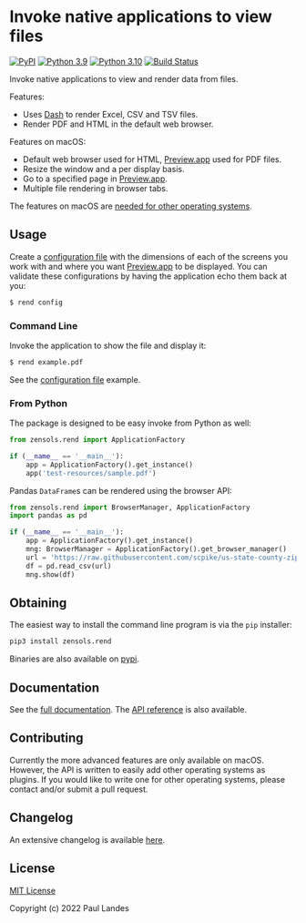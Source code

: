 # Invoke native applications to view files

[![PyPI][pypi-badge]][pypi-link]
[![Python 3.9][python39-badge]][python39-link]
[![Python 3.10][python310-badge]][python310-link]
[![Build Status][build-badge]][build-link]

Invoke native applications to view and render data from files.

Features:
- Uses [Dash] to render Excel, CSV and TSV files.
- Render PDF and HTML in the default web browser.

Features on macOS:
- Default web browser used for HTML, [Preview.app] used for PDF files.
- Resize the window and a per display basis.
- Go to a specified page in [Preview.app].
- Multiple file rendering in browser tabs.

The features on macOS are [needed for other operating systems](#contributing).


## Usage

Create a [configuration file] with the dimensions of each of the screens you
work with and where you want [Preview.app] to be displayed.  You can validate
these configurations by having the application echo them back at you:

```bash
$ rend config
```


### Command Line

Invoke the application to show the file and display it:

```bash
$ rend example.pdf
```

See the [configuration file] example.


### From Python

The package is designed to be easy invoke from Python as well:
```python
from zensols.rend import ApplicationFactory

if (__name__ == '__main__'):
    app = ApplicationFactory().get_instance()
    app('test-resources/sample.pdf')
```

Pandas `DataFrame`s can be rendered using the browser API:
```python
from zensols.rend import BrowserManager, ApplicationFactory
import pandas as pd

if (__name__ == '__main__'):
    app = ApplicationFactory().get_instance()
    mng: BrowserManager = ApplicationFactory().get_browser_manager()
    url = 'https://raw.githubusercontent.com/scpike/us-state-county-zip/master/geo-data.csv'
    df = pd.read_csv(url)
    mng.show(df)
```


## Obtaining

The easiest way to install the command line program is via the `pip` installer:
```bash
pip3 install zensols.rend
```

Binaries are also available on [pypi].


## Documentation

See the [full documentation](https://plandes.github.io/rend/index.html).
The [API reference](https://plandes.github.io/rend/api.html) is also
available.


## Contributing

Currently the more advanced features are only available on macOS.  However, the
API is written to easily add other operating systems as plugins.  If you would
like to write one for other operating systems, please contact and/or submit a
pull request.


## Changelog

An extensive changelog is available [here](CHANGELOG.md).


## License

[MIT License](LICENSE.md)

Copyright (c) 2022 Paul Landes


<!-- links -->
[pypi]: https://pypi.org/project/zensols.rend/
[pypi-link]: https://pypi.python.org/pypi/zensols.rend
[pypi-badge]: https://img.shields.io/pypi/v/zensols.rend.svg
[python39-badge]: https://img.shields.io/badge/python-3.9-blue.svg
[python39-link]: https://www.python.org/downloads/release/python-390
[python310-badge]: https://img.shields.io/badge/python-3.10-blue.svg
[python310-link]: https://www.python.org/downloads/release/python-310
[build-badge]: https://github.com/plandes/rend/workflows/CI/badge.svg
[build-link]: https://github.com/plandes/rend/actions

[configuration file]: test-resources/rend.conf
[Dash]: https://plotly.com/dash/
[Preview.app]: https://en.wikipedia.org/wiki/Preview_(macOS)
